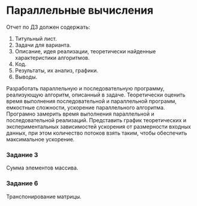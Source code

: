 # Параллельные вычисления

Отчет по ДЗ должен содержать:
1. Титульный лист.
2. Задачи для варианта.
3. Описание, идея реализации, теоретически найденные характеристики алгоритмов.
4. Код.
6. Результаты, их анализ, графики.
7. Выводы.


Разработать параллельную и последовательную программу, реализующую алгоритм, описанный в задаче. 
Теоретически оценить время выполнения последовательной и параллельной программ, емкостные сложности, 
ускорение параллельного алгоритма. 
Програмно замерить время выполнения параллельной и последовательной реализаций. 
Представить график теоретических и экспериментальных зависимостей ускорения от размерности входных данных, 
при этом количество потоков взять таким, чтобы обеспечить максимальное ускорение.

### Задание 3

Сумма элементов массива.

### Задание 6

Транспонирование матрицы.
